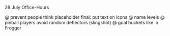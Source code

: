 28 July Office-Hours

@ prevent people think placeholder final: put text on icons
@ name levels
@ pinball players avoid random deflectors (slingshot)
@ goal buckets like in Frogger
